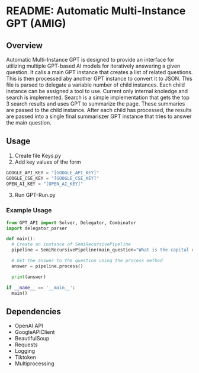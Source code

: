 # README: Automatic Multi-Instance GPT (AMIG)

## Overview

Automatic Multi-Instance GPT is designed to provide an interface for utilizing multiple GPT-based AI models for iteratively answering a given question. It calls a main GPT instance that creates a list of related questions. This is then processed aby another GPT instance to convert it to JSON. This file is parsed to delegate a variable number of child instances. Each child instance can be assigned a tool to use. Current only internal knoledge and search is implemented. Search is a simple implementation that gets the top 3 search results and uses GPT to summarize the page. These summaries are passed to the child instance. After each child has processed, the results are passed into a single final summariszer GPT instance that tries to answer the main question. 


## Usage

1. Create file Keys.py
2. Add key values of the form
```python
GOOGLE_API_KEY = "[GOOGLE_API_KEY]"
GOOGLE_CSE_KEY = "[GOOGLE_CSE_KEY]"
OPEN_AI_KEY = "[OPEN_AI_KEY]"
```
3. Run GPT-Run.py 

### Example Usage

```python
from GPT_API import Solver, Delegator, Combinator
import delegator_parser

def main():
  # Create an instance of SemiRecursivePipeline
  pipeline = SemiRecursivePipeline(main_question="What is the capital of France?")

  # Get the answer to the question using the process method
  answer = pipeline.process()

  print(answer)

if __name__ == '__main__':
  main()

```

## Dependencies

- OpenAI API 
- GoogleAPIClient
- BeautifulSoup
- Requests
- Logging
- Tiktoken
- Multiprocessing
